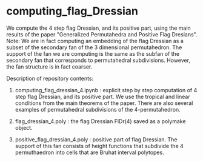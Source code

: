 # computing_flag_Dressian
We compute the 4 step flag Dressian, and its positive part, using the main results of the paper "Generalized Permutahedra and Positive Flag Dresians". Note: We are in fact computing an embedding of the flag Dressian as a subset of the secondary fan of the 3 dimensional permutahedron. The support of the fan we are computing is the same as the subfan of the secondary fan that corresponds to permutahedral subdivisions. However, the fan structure is in fact coarser.

Description of repository contents:

1. computing_flag_dressian_4.ipynb : explicit step by step computation of 4 step flag Dressian, and its positive part. We use the tropical and linear conditions 
from the main theorems of the paper. There are also several examples of permutahedral subdivisions of the 4-permutahedron.

2. flag_dressian_4.poly : the flag Dressian FlDr(4) saved as a polymake object.

3. positive_flag_dressian_4.poly : positive part of flag Dressian. The support of this fan consists of height functions that subdivide the 4 permuthaedron into cells that are Bruhat interval polytopes.
